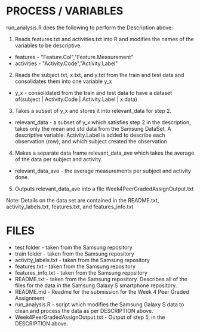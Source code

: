 # PROCESS / VARIABLES
run_analysis.R does the following to perform the Description above:

1. Reads features.txt and activities.txt into R and modifies the names of the variables to be descriptive.

* features - "Feature.Col","Feature.Measurement"
* activities - "Activity.Code","Activity.Label"

2. Reads the subject.txt, x.txt, and y.txt from the train and test data and consolidates them into one variable y_x
* y_x - consolidated from the train and test data to have a dataset of(subject | Activity.Code | Activity.Label | x data)

3. Takes a subset of y_x and stores it into relevant_data for step 2.
* relevant_data - a subset of y_x which satisfies step 2 in the description, takes only the mean and std data from the Samsung DataSet. A descriptive variable. Activity.Label is added to describe each observation (row), and which subject created the observation

4. Makes a separate data frame relevant_data_ave which takes the average of the data per subject and activity.
* relevant_data_ave - the average measurements per subject and activity done.

5. Outputs relevant_data_ave into a file Week4PeerGradedAssignOutput.txt

Note: Details on the data set are contained in the README.txt, activity_labels.txt, features.txt, and features_info.txt 

# FILES

* test folder - taken from the Samsung repository
* train folder - taken from the Samsung repository 
* activity_labels.txt - taken from the Samsung repository
* features.txt - taken from the Samsung repository
* features_info.txt - taken from the Samsung repository
* README.txt - taken from the Samsung repository. Describes all of the files for the data in the Samsung Galaxy S smartphone repository.
* README.md - Readme for the submission for the Week 4 Peer Graded Assignment
* run_analysis.R - script which modifies the Samsung Galaxy S data to clean and process the data as per DESCRIPTION above.
* Week4PeerGradedAssignOutput.txt - Output of step 5, in the DESCRIPTION above.
